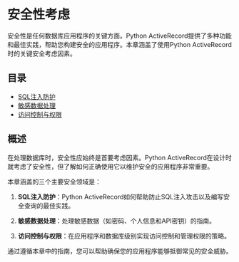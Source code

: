 # 安全性考虑

安全性是任何数据库应用程序的关键方面。Python ActiveRecord提供了多种功能和最佳实践，帮助您构建安全的应用程序。本章涵盖了使用Python ActiveRecord时的关键安全考虑因素。

## 目录

- [SQL注入防护](sql_injection_protection.md)
- [敏感数据处理](sensitive_data_handling.md)
- [访问控制与权限](access_control_and_permissions.md)

## 概述

在处理数据库时，安全性应始终是首要考虑因素。Python ActiveRecord在设计时就考虑了安全性，但了解如何正确使用它以维护安全的应用程序非常重要。

本章涵盖的三个主要安全领域是：

1. **SQL注入防护**：Python ActiveRecord如何帮助防止SQL注入攻击以及编写安全查询的最佳实践。

2. **敏感数据处理**：处理敏感数据（如密码、个人信息和API密钥）的指南。

3. **访问控制与权限**：在应用程序和数据库级别实现访问控制和管理权限的策略。

通过遵循本章中的指南，您可以帮助确保您的应用程序能够抵御常见的安全威胁。